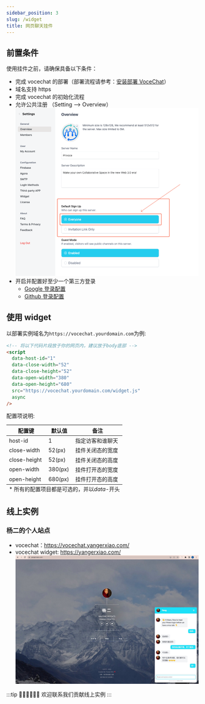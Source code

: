 ```yaml
---
sidebar_position: 3
slug: /widget
title: 网页聊天挂件
---
```


## 前置条件

使用挂件之前，请确保具备以下条件：

- 完成 vocechat 的部署（部署流程请参考：[安装部署 VoceChat](/install)）
- 域名支持 https
- 完成 vocechat 的初始化流程
- 允许公共注册 （Setting --> Overview）
  ![开启公共注册](image/setting.reg.everyone.png)
- 开启并配置好至少一个第三方登录
  - [Google 登录配置](/setting/third_login/login-google)
  - [Github 登录配置](/setting/third_login/login-github)

## 使用 widget

以部署实例域名为`https://vocechat.yourdomain.com`为例:

```html
<!-- 将以下代码片段放于你的网页内，建议放于body底部 -->
<script
  data-host-id="1"
  data-close-width="52"
  data-close-height="52"
  data-open-width="380"
  data-open-height="680"
  src="https://vocechat.yourdomain.com/widget.js"
  async
/>
```

配置项说明:

<table >
<thead >
  <tr><th scope="col">配置键</th><th scope="col"  >默认值</th><th scope="col"  >备注</th></tr>
</thead>
<tbody>
  <tr ><td >host-id</td><td >1</td><td >指定访客和谁聊天</td></tr>
  <tr ><td >close-width</td><td >52(px)</td><td >挂件关闭态的宽度</td></tr>
  <tr ><td >close-height</td><td >52(px)</td><td >挂件关闭态的高度</td></tr>
  <tr ><td >open-width</td><td >380(px)</td><td >挂件打开态的宽度</td></tr>
  <tr ><td >open-height</td><td >680(px)</td><td >挂件打开态的高度</td></tr>
</tbody>
<tfoot >
  <tr><td colspan="3">* 所有的配置项目都是可选的，并以<i >data-</i>开头</td></tr>
</tfoot>
</table>

## 线上实例

### 杨二的个人站点

- vocechat：https://vocechat.yangerxiao.com/
- vocechat widget: https://yangerxiao.com/
  ![widget demo](image/vocechat.widget.demo.jpeg)

:::tip 👏🏻👏🏻👏🏻
欢迎联系我们贡献线上实例
:::
